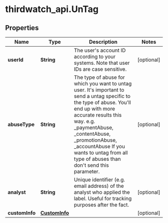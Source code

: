 # thirdwatch_api.UnTag

## Properties
Name | Type | Description | Notes
------------ | ------------- | ------------- | -------------
**userId** | **String** | The user&#39;s account ID according to your systems. Note that user IDs are case sensitive. | [optional] 
**abuseType** | **String** | The type of abuse for which you want to untag user. It&#39;s important to send a untag specific to the type of abuse. You&#39;ll end up with more accurate results this way. e.g. _paymentAbuse, _contentAbuse, _promotionAbuse, _accountAbuse If you wants to untag from all type of abuses than don&#39;t send this parameter. | [optional] 
**analyst** | **String** | Unique identifier (e.g. email address) of the analyst who applied the label. Useful for tracking purposes after the fact. | [optional] 
**customInfo** | [**CustomInfo**](CustomInfo.md) |  | [optional] 


